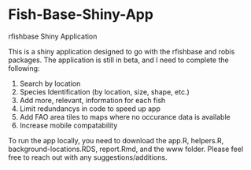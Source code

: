 # Fish-Base-Shiny-App
rfishbase Shiny Application

This is a shiny application designed to go with the rfishbase and robis packages. The application is still in beta, and I need to complete the following:

  1) Search by location
  2) Species Identification (by location, size, shape, etc.)
  3) Add more, relevant, information for each fish
  4) Limit redundancys in code to speed up app
  5) Add FAO area tiles to maps where no occurance data is available
  6) Increase mobile compatability

To run the app locally, you need to download the app.R, helpers.R, background-locations.RDS, report.Rmd, and the www folder. Please feel free to reach out with any suggestions/additions.
